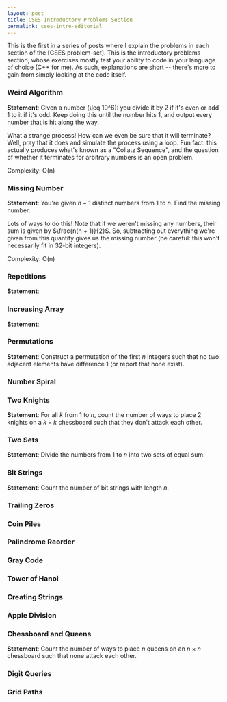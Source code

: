```yaml
---
layout: post
title: CSES Introductory Problems Section
permalink: cses-intro-editorial
---
```


This is the first in a series of posts where I explain the problems in each section of the [CSES problem-set]. This is the introductory problems section, whose exercises mostly test your ability to code in your language of choice (C++ for me). As such, explanations are short -- there's more to gain from simply looking at the code itself.

### Weird Algorithm
**Statement**: Given a number (\leq 10^6): you divide it by 2 if it's even or add 1 to it if it's odd. Keep doing this until the number hits 1, and output every number that is hit along the way.

What a strange process! How can we even be sure that it will terminate? Well, pray that it does and simulate the process using a loop. Fun fact: this actually produces what's known as a "Collatz Sequence", and the question of whether it terminates for arbitrary numbers is an open problem.

Complexity: O(n)

### Missing Number
**Statement**: You're given $n - 1$ distinct numbers from 1 to $n$. Find the missing number.

Lots of ways to do this! Note that if we weren't missing any numbers, their sum is given by $\frac{n(n + 1)}{2}$. So, subtracting out everything we're given from this quantity gives us the missing number (be careful: this won't necessarily fit in 32-bit integers).

Complexity: O(n)

### Repetitions
**Statement**: 

### Increasing Array
**Statement**: 

### Permutations
**Statement**: Construct a permutation of the first $n$ integers such that no two adjacent elements have difference 1 (or report that none exist).

### Number Spiral

### Two Knights
**Statement**: For all $k$ from 1 to $n$, count the number of ways to place 2 knights on a $k \times k$ chessboard such that they don't attack each other.

### Two Sets
**Statement**: Divide the numbers from 1 to $n$ into two sets of equal sum.

### Bit Strings
**Statement**: Count the number of bit strings with length $n$.

### Trailing Zeros

### Coin Piles

### Palindrome Reorder

### Gray Code

### Tower of Hanoi

### Creating Strings

### Apple Division

### Chessboard and Queens
**Statement**: Count the number of ways to place $n$ queens on an $n \times n$ chessboard such that none attack each other.

### Digit Queries

### Grid Paths